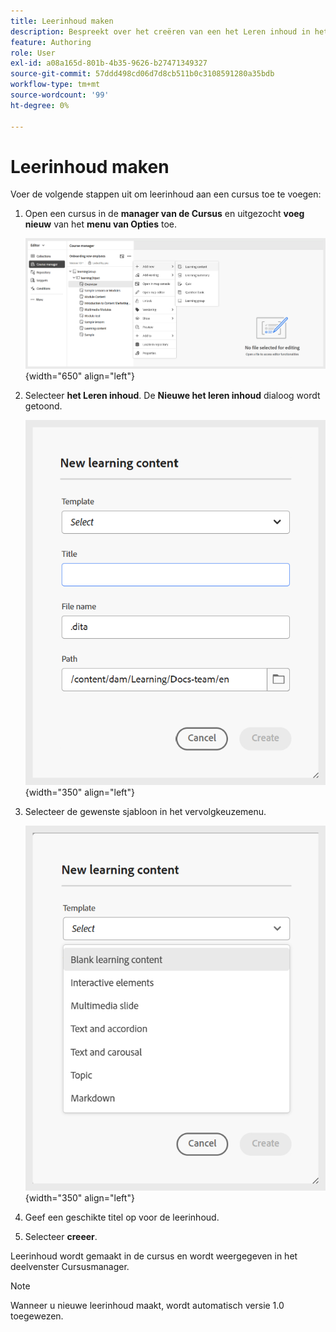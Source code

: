 ```yaml
---
title: Leerinhoud maken
description: Bespreekt over het creëren van een het Leren inhoud in het Leren en de inhoud van de Opleiding.
feature: Authoring
role: User
exl-id: a08a165d-801b-4b35-9626-b27471349327
source-git-commit: 57ddd498cd06d7d8cb511b0c3108591280a35bdb
workflow-type: tm+mt
source-wordcount: '99'
ht-degree: 0%

---
```


# Leerinhoud maken

Voer de volgende stappen uit om leerinhoud aan een cursus toe te voegen:

1. Open een cursus in de **manager van de Cursus** en uitgezocht **voeg nieuw** van het **menu van Opties** toe.

   ![](assets/workflow-learning-content.png){width="650" align="left"}

1. Selecteer **het Leren inhoud**.
De **Nieuwe het leren inhoud** dialoog wordt getoond.

   ![](assets/learning-content-dialog.png){width="350" align="left"}

1. Selecteer de gewenste sjabloon in het vervolgkeuzemenu.

   ![](assets/template-types-lc.png){width="350" align="left"}

1. Geef een geschikte titel op voor de leerinhoud.
1. Selecteer **creeer**.

Leerinhoud wordt gemaakt in de cursus en wordt weergegeven in het deelvenster Cursusmanager.

>[!NOTE]
>
> Wanneer u nieuwe leerinhoud maakt, wordt automatisch versie 1.0 toegewezen.
